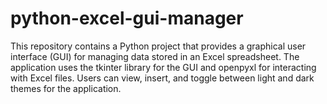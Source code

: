 # python-excel-gui-manager
This repository contains a Python project that provides a graphical user interface (GUI) for managing data stored in an Excel spreadsheet. The application uses the tkinter library for the GUI and openpyxl for interacting with Excel files. Users can view, insert, and toggle between light and dark themes for the application.
